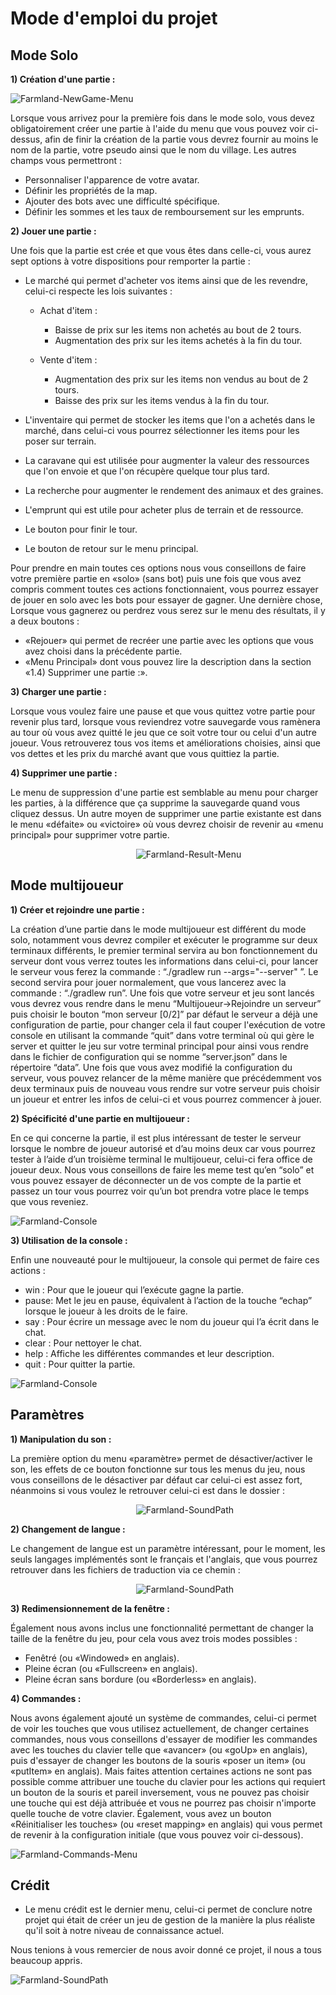 # Mode d'emploi du projet


## Mode Solo

**1) Création d'une partie :**

  ![Farmland-NewGame-Menu](images/Farmland-NewGame.png)
    
  Lorsque vous arrivez pour la première fois dans le mode solo,
  vous devez obligatoirement créer une partie à l'aide du menu
  que vous pouvez voir ci-dessus, afin de finir la création
  de la partie vous devrez fournir au moins le nom de la partie,
  votre pseudo ainsi que le nom du village.
  Les autres champs vous permettront :

  * Personnaliser l'apparence de votre avatar.
  * Définir les propriétés de la map.
  * Ajouter des bots avec une difficulté spécifique.
  * Définir les sommes et les taux de remboursement sur les emprunts.
    

**2) Jouer une partie :**
   
   Une fois que la partie est crée et que vous êtes dans celle-ci,
   vous aurez sept options à votre dispositions 
   pour remporter la partie :
    
   - Le marché qui permet d'acheter vos items ainsi que de les revendre, 
      celui-ci respecte les lois suivantes :
        * Achat d'item :
            * Baisse de prix sur les items non achetés au bout de 2 tours.
            * Augmentation des prix sur les items achetés à la fin du tour.

        * Vente d'item :
            * Augmentation des prix sur les items non vendus au bout de 2 tours.
            * Baisse des prix sur les items vendus à la fin du tour.
   
   - L'inventaire qui permet de stocker les items que l'on a achetés 
      dans le marché, dans celui-ci vous pourrez sélectionner les items 
      pour les poser sur terrain.

   - La caravane qui est utilisée pour augmenter la valeur des ressources 
     que l'on envoie et que l'on récupère quelque tour plus tard.

   - La recherche pour augmenter le rendement des animaux et des graines.

   - L'emprunt qui est utile pour acheter plus de terrain et de ressource.

   - Le bouton pour finir le tour.

   - Le bouton de retour sur le menu principal.

   Pour prendre en main toutes ces options nous vous conseillons 
   de faire votre première partie en «solo» (sans bot) puis une fois 
   que vous avez compris comment toutes ces actions fonctionnaient, 
   vous pourrez essayer de jouer en solo avec les bots pour essayer de gagner.
   Une dernière chose, Lorsque vous gagnerez ou perdrez vous serez 
   sur le menu des résultats, il y a deux boutons :

   -    «Rejouer» qui permet de recréer une partie avec les 
        options que vous avez choisi dans la précédente partie.
   -    «Menu Principal» dont vous pouvez lire la description 
        dans la section «1.4) Supprimer une partie :».


**3) Charger une partie :**
   
   Lorsque vous voulez faire une pause et que vous quittez votre partie 
   pour revenir plus tard, lorsque vous reviendrez votre sauvegarde 
   vous ramènera au tour où vous avez quitté le jeu que ce soit votre tour 
   ou celui d'un autre joueur. Vous retrouverez tous vos items 
   et améliorations choisies, ainsi que vos dettes 
   et les prix du marché avant que vous quittiez la partie.
   

**4) Supprimer une partie :**
   
   Le menu de suppression d'une partie est semblable au menu pour charger 
   les parties, à la différence que ça supprime la sauvegarde 
   quand vous cliquez dessus. Un autre moyen de supprimer 
   une partie existante est dans le menu «défaite» ou «victoire» 
   où vous devrez choisir de revenir au «menu principal» 
   pour supprimer votre partie.

                 
                 
              
![Farmland-Result-Menu](images/Farmland-Result.png)

   
## Mode multijoueur

**1) Créer et rejoindre une partie :**

   La création d’une partie dans le mode multijoueur est différent du mode solo,
   notamment vous devrez compiler et exécuter le programme sur deux terminaux 
   différents, le premier terminal servira au bon fonctionnement du serveur 
   dont vous verrez toutes les informations dans celui-ci, pour lancer 
   le serveur vous ferez la commande : “./gradlew run --args="--server" ”. 
   Le second servira pour jouer normalement, que vous lancerez 
   avec la commande : “./gradlew run”.
   Une fois que votre serveur et jeu sont lancés vous devrez 
   vous rendre dans le menu “Multijoueur->Rejoindre un serveur” puis choisir
   le bouton “mon serveur [0/2]” par défaut le serveur a déjà
   une configuration de partie, pour changer cela il faut couper 
   l'exécution de votre console en utilisant la commande “quit” dans 
   votre terminal où qui gère le server et quitter le jeu 
   sur votre terminal principal pour ainsi vous rendre dans le fichier 
   de configuration qui se nomme “server.json” dans le répertoire “data”.
   Une fois que vous avez modifié la configuration du serveur, 
   vous pouvez relancer de la même manière que précédemment 
   vos deux terminaux puis de nouveau vous rendre sur votre serveur 
   puis choisir un joueur et entrer les infos de celui-ci 
   et vous pourrez commencer à jouer.

**2) Spécificité d'une partie en multijoueur :**

   En ce qui concerne la partie, il est plus intéressant de tester 
   le serveur lorsque le nombre de joueur autorisé et d’au moins 
   deux car vous pourrez tester à l’aide d’un troisième terminal
   le multijoueur, celui-ci fera office de joueur deux.
   Nous vous conseillons de faire les meme test qu’en “solo” 
   et vous pouvez essayer de déconnecter un de vos compte de la partie 
   et passez un tour vous pourrez voir qu’un bot prendra votre place 
   le temps que vous reveniez.

![Farmland-Console](images/Farmland-ServerConfig-File.PNG)

**3) Utilisation de la console :**

   Enfin une nouveauté pour le multijoueur, la console qui permet 
   de faire ces actions :

   *    win : Pour que le joueur qui l’exécute gagne la partie.
   *    pause: Met le jeu en pause, équivalent à l’action de la touche “echap” lorsque le joueur à les droits 
        de le faire.
   *    say : Pour écrire un message avec le nom du joueur qui l’a écrit dans le chat.
   *    clear : Pour nettoyer le chat.
   *    help : Affiche les différentes commandes et leur description.
   *    quit : Pour quitter la partie.




![Farmland-Console](images/Farmland-Console.PNG)


## Paramètres

**1) Manipulation du son :**

   La première option du menu «paramètre» permet de désactiver/activer le son,
   les effets de ce bouton fonctionne sur tous les menus du jeu,
   nous vous conseillons de le désactiver par défaut 
   car celui-ci est assez fort, néanmoins si vous voulez le retrouver 
   celui-ci est dans le dossier :

                 
                     
                  
    ![Farmland-SoundPath](images/Farmland-MusicPath.png)

**2) Changement de langue :**
   
   Le changement de langue est un paramètre intéressant, 
   pour le moment, les seuls langages implémentés sont le français et l'anglais,
   que vous pourrez retrouver dans les fichiers de traduction via ce chemin :

                 
                     
                  
    ![Farmland-SoundPath](images/Farmland-MusicPath.png)


**3) Redimensionnement de la fenêtre :**
   
   Également nous avons inclus une fonctionnalité permettant de changer 
   la taille de la fenêtre du jeu, pour cela vous avez trois modes possibles :
   
   *    Fenêtré (ou «Windowed» en anglais).
   *    Pleine écran (ou «Fullscreen» en anglais).
   *    Pleine écran sans bordure (ou «Borderless» en anglais).


**4) Commandes :**
   
   Nous avons également ajouté un système de commandes, celui-ci permet de voir
   les touches que vous utilisez actuellement, de changer certaines commandes,
   nous vous conseillons d'essayer de modifier les commandes
   avec les touches du clavier telle que «avancer» (ou «goUp» en anglais),
   puis d'essayer de changer les boutons de la souris «poser un item»
   (ou «putItem» en anglais). 
   Mais faites attention certaines actions ne sont pas possible
   comme attribuer une touche du clavier pour les actions qui requiert
   un bouton de la souris et pareil inversement,
   vous ne pouvez pas choisir une touche qui est déjà attribuée et
   vous ne pourrez pas choisir n'importe quelle touche de votre clavier.
   Également, vous avez un bouton «Réinitialiser les touches» 
   (ou «reset mapping» en anglais) qui vous permet de revenir
   à la configuration initiale (que vous pouvez voir ci-dessous).

   ![Farmland-Commands-Menu](images/Farmland-Commands.png)

## Crédit

- Le menu crédit est le dernier menu, celui-ci permet de conclure notre projet qui était de créer un jeu de gestion de la manière la plus réaliste qu'il soit à notre niveau de connaissance actuel.

Nous tenions à vous remercier de nous avoir donné ce projet, il nous a tous beaucoup appris.

![Farmland-SoundPath](images/Farmland-Credit.png)



   